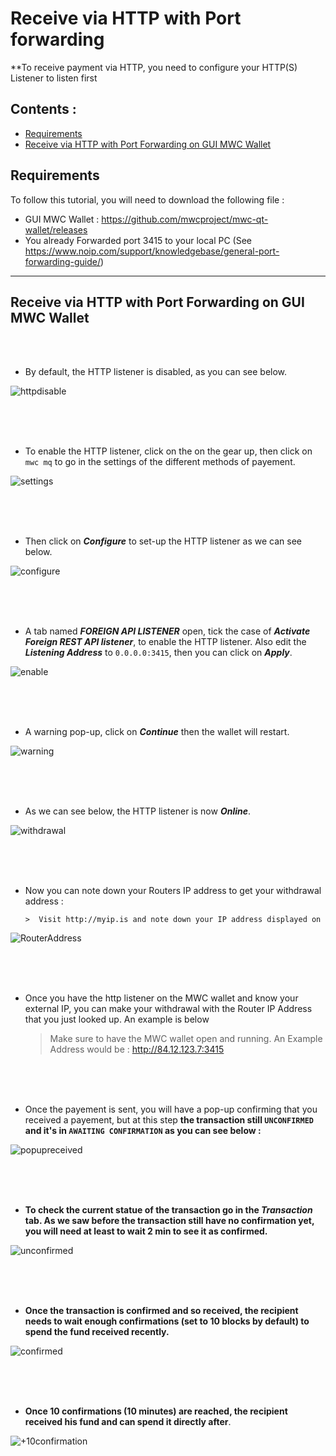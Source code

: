 
# Receive via HTTP with Port forwarding 
**To receive payment via HTTP, you need to configure your HTTP(S) Listener to listen first


## Contents : 
  * [Requirements](#requirements)
  * [Receive via HTTP with Port Forwarding on GUI MWC Wallet](#receive-via-http-with-ngrok-on-gui-mwc-wallet)
  
## Requirements
To follow this tutorial, you will need to download the following file : 
- GUI MWC Wallet : https://github.com/mwcproject/mwc-qt-wallet/releases
- You already Forwarded port 3415 to your local PC (See https://www.noip.com/support/knowledgebase/general-port-forwarding-guide/)


------

## Receive via HTTP with Port Forwarding on GUI MWC Wallet

  <br />
  <br /> 
  
  - By default, the HTTP listener is disabled, as you can see below.
  
  ![httpdisable](/static/img/gui1.png "HTTP listener offline")  
  
  <br />
  <br /> 
  <br /> 
  
  - To enable the HTTP listener, click on the on the gear up, then click on `mwc mq` to go in the settings of the different methods of payement.
  
   ![settings](/static/img/gui2.png "go in the setting the different methods of payement")  
   
   <br />
   <br /> 
   <br /> 
   
  - Then click on _**Configure**_ to set-up the HTTP listener as we can see below.
  
  ![configure](/static/img/gui3.png "Configure HTTP listener")
  
  <br />
  <br /> 
  <br /> 
  
  - A tab named _**FOREIGN API LISTENER**_ open, tick the case of _**Activate Foreign REST API listener**_, to enable the HTTP listener. Also edit the _**Listening Address**_ to `0.0.0.0:3415`, then you can click on _**Apply**_.
  


  ![enable](/static/img/gui4.png "FOREIGN API LISTENER")  
  
  <br />
  <br /> 
  <br /> 

  - A warning pop-up, click on _**Continue**_ then the wallet will restart.
    
  ![warning](/static/img/gui5.png "Warning pop-up")  
  
  <br />
  <br /> 
  <br /> 

  - As we can see below, the HTTP listener is now _**Online**_.
  
   ![withdrawal](/static/img/gui6.png "withdrawal")
   
  <br /> 
  <br /> 
  <br /> 

- Now you can  note down your Routers IP address to get your withdrawal address : 

      >  Visit http://myip.is and note down your IP address displayed on 



![RouterAddress](/static/img/myipis1.png "Myip.is Ruoter IP Address")

  <br />
  <br /> 
  <br />


- Once you have the http listener on the MWC wallet and know your external IP, you can make your withdrawal with the Router IP Address that you just looked up. An example is below

   > Make sure to have the MWC wallet open and running. An Example Address would be  : http://84.12.123.7:3415
   


  <br />
  <br /> 
  <br />


- Once the payement is sent, you will have a pop-up confirming that you received a payement, but at this step **the transaction still ```UNCONFIRMED``` and it's in ```AWAITING CONFIRMATION``` as you can see below :**

![popupreceived](/static/img/gui9.png "Received transaction")


  <br />
  <br /> 
  <br />


- **To check the current statue of the transaction go in the _Transaction_ tab. As we saw before the transaction still have no confirmation yet, you will need at least to wait 2 min to see it as confirmed.**

![unconfirmed](/static/img/gui10.png "Unconfirmed")

  <br />
  <br /> 
  <br />


- **Once the transaction is confirmed and so received, the recipient needs to wait enough confirmations (set to 10 blocks by default) to spend the fund received recently.**   

![confirmed](/static/img/gui11.png "awaiting confirmations")

  <br />
  <br /> 
  <br />


- **Once 10 confirmations (10 minutes) are reached, the recipient received his fund and can spend it directly after**.   

![+10confirmation](/static/img/gui12.png "+10 confirmations")



